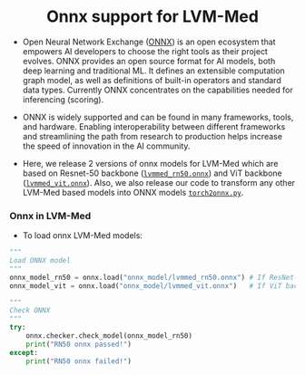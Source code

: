 <div align='center'>
<h1> Onnx support for LVM-Med </h1>
</div>

- Open Neural Network Exchange ([ONNX](https://github.com/onnx/onnx)) is an open ecosystem that empowers AI developers to choose the right tools as their project evolves. ONNX provides an open source format for AI models, both deep learning and traditional ML. It defines an extensible computation graph model, as well as definitions of built-in operators and standard data types. Currently ONNX concentrates on the capabilities needed for inferencing (scoring).     

- ONNX is widely supported and can be found in many frameworks, tools, and hardware. Enabling interoperability between different frameworks and streamlining the path from research to production helps increase the speed of innovation in the AI community. 

- Here, we release 2 versions of onnx models for LVM-Med which are based on Resnet-50 backbone ([`lvmmed_rn50.onnx`](./lvmmed_rn50.onnx)) and ViT backbone ([`lvmmed_vit.onnx`](./lvmmed_vit.onnx)). Also, we also release our code to transform any other LVM-Med based models into ONNX models [`torch2onnx.py`](./torch2onnx.py).

### Onnx in LVM-Med 
- To load onnx LVM-Med models:
```python
"""
Load ONNX model
"""
onnx_model_rn50 = onnx.load("onnx_model/lvmmed_rn50.onnx") # If ResNet-50 backbone
onnx_model_vit = onnx.load("onnx_model/lvmmed_vit.onnx")   # If ViT backbone

"""
Check ONNX
"""
try:
    onnx.checker.check_model(onnx_model_rn50)
    print("RN50 onnx passed!")
except:
    print("RN50 onnx failed!")
```